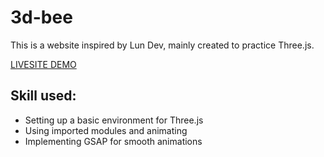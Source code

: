 # 3d-bee

This is a website inspired by Lun Dev, mainly created to practice Three.js.

[LIVESITE DEMO]('https://bee-steel.vercel.app/')

## Skill used:

- Setting up a basic environment for Three.js
- Using imported modules and animating
- Implementing GSAP for smooth animations
